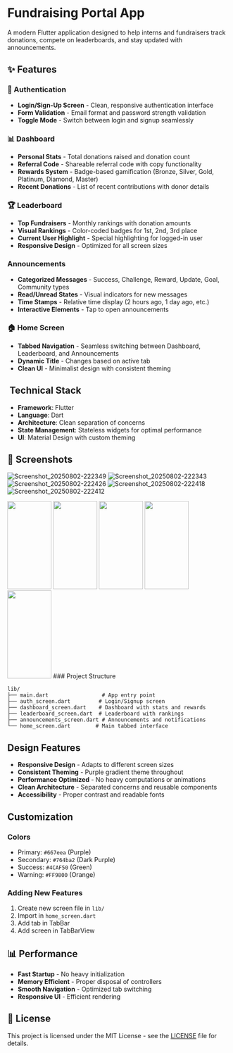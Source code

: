 #  Fundraising Portal App

A modern Flutter application designed to help interns and fundraisers track donations, compete on leaderboards, and stay updated with announcements.

## ✨ Features

### 🔐 Authentication
- **Login/Sign-Up Screen** - Clean, responsive authentication interface
- **Form Validation** - Email format and password strength validation
- **Toggle Mode** - Switch between login and signup seamlessly

### 📊 Dashboard
- **Personal Stats** - Total donations raised and donation count
- **Referral Code** - Shareable referral code with copy functionality
- **Rewards System** - Badge-based gamification (Bronze, Silver, Gold, Platinum, Diamond, Master)
- **Recent Donations** - List of recent contributions with donor details

### 🏆 Leaderboard
- **Top Fundraisers** - Monthly rankings with donation amounts
- **Visual Rankings** - Color-coded badges for 1st, 2nd, 3rd place
- **Current User Highlight** - Special highlighting for logged-in user
- **Responsive Design** - Optimized for all screen sizes

###  Announcements
- **Categorized Messages** - Success, Challenge, Reward, Update, Goal, Community types
- **Read/Unread States** - Visual indicators for new messages
- **Time Stamps** - Relative time display (2 hours ago, 1 day ago, etc.)
- **Interactive Elements** - Tap to open announcements

### 🏠 Home Screen
- **Tabbed Navigation** - Seamless switching between Dashboard, Leaderboard, and Announcements
- **Dynamic Title** - Changes based on active tab
- **Clean UI** - Minimalist design with consistent theming

## ️ Technical Stack

- **Framework**: Flutter
- **Language**: Dart
- **Architecture**: Clean separation of concerns
- **State Management**: Stateless widgets for optimal performance
- **UI**: Material Design with custom theming

## 📱 Screenshots



![Screenshot_20250802-222349](https://github.com/user-attachments/assets/8c21ddb4-d8ab-409b-af42-e4132515b326)
![Screenshot_20250802-222343](https://github.com/user-attachments/assets/6c74cd12-5037-42f3-adee-b97d11970508)
![Screenshot_20250802-222426](https://github.com/user-attachments/assets/68d2daf0-b542-4fb4-8ed7-470b6d52c372)
![Screenshot_20250802-222418](https://github.com/user-attachments/assets/0d76d886-6152-4c99-bd83-cf80051cae37)
![Screenshot_20250802-222412](https://github.com/user-attachments/assets/9c60a93a-d52b-490b-af95-c3ece24c0b62)

<img src="https://github.com/user-attachments/assets/8c21ddb4-d8ab-409b-af42-e4132515b326" height="200" width="100">
<img src="https://github.com/user-attachments/assets/6c74cd12-5037-42f3-adee-b97d11970508" height="200" width="100">
<img src="https://github.com/user-attachments/assets/68d2daf0-b542-4fb4-8ed7-470b6d52c372" height="200" width="100">
<img src="https://github.com/user-attachments/assets/0d76d886-6152-4c99-bd83-cf80051cae37" height="200" width="100">
<img src="https://github.com/user-attachments/assets/9c60a93a-d52b-490b-af95-c3ece24c0b62" height="200" width="100">
### Project Structure

```
lib/
├── main.dart                 # App entry point
├── auth_screen.dart         # Login/Signup screen
├── dashboard_screen.dart    # Dashboard with stats and rewards
├── leaderboard_screen.dart  # Leaderboard with rankings
├── announcements_screen.dart # Announcements and notifications
└── home_screen.dart        # Main tabbed interface
```

##  Design Features

- **Responsive Design** - Adapts to different screen sizes
- **Consistent Theming** - Purple gradient theme throughout
- **Performance Optimized** - No heavy computations or animations
- **Clean Architecture** - Separated concerns and reusable components
- **Accessibility** - Proper contrast and readable fonts

##  Customization

### Colors
- Primary: `#667eea` (Purple)
- Secondary: `#764ba2` (Dark Purple)
- Success: `#4CAF50` (Green)
- Warning: `#FF9800` (Orange)

### Adding New Features
1. Create new screen file in `lib/`
2. Import in `home_screen.dart`
3. Add tab in TabBar
4. Add screen in TabBarView

## 📊 Performance

- **Fast Startup** - No heavy initialization
- **Memory Efficient** - Proper disposal of controllers
- **Smooth Navigation** - Optimized tab switching
- **Responsive UI** - Efficient rendering


## 📄 License

This project is licensed under the MIT License - see the [LICENSE](LICENSE) file for details.

